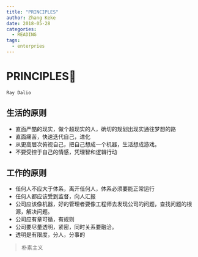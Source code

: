 ```yaml
---
title: "PRINCIPLES"
author: Zhang Keke
date: 2018-05-28
categories:
  - READING
tags:
  - enterpries
---
```


# PRINCIPLES🦉

`Ray Dalio`

## 生活的原则
* 直面严酷的现实，做个超现实的人，确切的规划出现实通往梦想的路
* 直面痛苦，快速迭代自己，进化
* 从更高层次俯视自己，把自己想成一个机器，生活想成游戏。
* 不要受控于自己的情感，凭理智和逻辑行动


## 工作的原则
* 任何人不应大于体系，离开任何人，体系必须要能正常运行
* 任何人都应该受到监督，向人汇报
* 公司应该像机器，好的管理者要像工程师去发现公司的问题，查找问题的根源，解决问题。
* 公司应有章可循，有规则
* 公司要尽量透明，紧密，同时关系要融洽。
* 透明是有限度，分人，分事的


> 朴素主义



